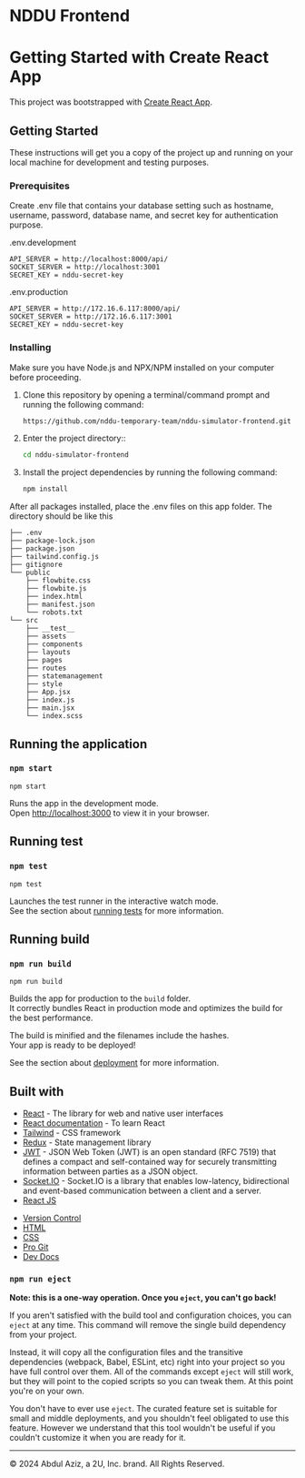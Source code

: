 # NDDU Frontend
# Getting Started with Create React App

This project was bootstrapped with [Create React App](https://github.com/facebook/create-react-app).

## Getting Started

These instructions will get you a copy of the project up and running on your local machine for development and testing purposes.

### Prerequisites

Create .env file that contains your database setting such as hostname, username, password, database name, and secret key for authentication purpose.

.env.development

```
API_SERVER = http://localhost:8000/api/
SOCKET_SERVER = http://localhost:3001
SECRET_KEY = nddu-secret-key
```

.env.production

```
API_SERVER = http://172.16.6.117:8000/api/
SOCKET_SERVER = http://172.16.6.117:3001
SECRET_KEY = nddu-secret-key
```

### Installing

Make sure you have Node.js and NPX/NPM installed on your computer before proceeding.

1. Clone this repository by opening a terminal/command prompt and running the following command:

   ```bash
   https://github.com/nddu-temporary-team/nddu-simulator-frontend.git
   
2. Enter the project directory::

   ```bash
   cd nddu-simulator-frontend

3. Install the project dependencies by running the following command:

   ```bash
   npm install

After all packages installed, place the .env files on this app folder. The directory should be like this

```
├── .env
├── package-lock.json
├── package.json
├── tailwind.config.js
├── gitignore
└── public
    ├── flowbite.css
    ├── flowbite.js
    ├── index.html
    ├── manifest.json
    └── robots.txt
└── src
    ├── __test__
    ├── assets
    ├── components
    ├── layouts
    ├── pages
    ├── routes
    ├── statemanagement
    ├── style
    ├── App.jsx
    ├── index.js
    ├── main.jsx
    └── index.scss

```

## Running the application
### `npm start`

```
npm start
```

Runs the app in the development mode.\
Open [http://localhost:3000](http://localhost:3000) to view it in your browser.

## Running test
### `npm test`

```
npm test
```

Launches the test runner in the interactive watch mode.\
See the section about [running tests](https://facebook.github.io/create-react-app/docs/running-tests) for more information.

## Running build
### `npm run build`

```
npm run build
```

Builds the app for production to the `build` folder.\
It correctly bundles React in production mode and optimizes the build for the best performance.

The build is minified and the filenames include the hashes.\
Your app is ready to be deployed!

See the section about [deployment](https://facebook.github.io/create-react-app/docs/deployment) for more information.

## Built with

- [React](https://react.dev/) - The library for web and native user interfaces
- [React documentation](https://reactjs.org/) - To learn React
- [Tailwind](https://tailwindcss.com/) - CSS framework
- [Redux](https://redux.js.org/) - State management library
- [JWT](https://jwt.io/) - JSON Web Token (JWT) is an open standard (RFC 7519) that defines a compact and self-contained way for securely transmitting information between parties as a JSON object.
- [Socket.IO](https://socket.io//) - Socket.IO is a library that enables low-latency, bidirectional and event-based communication between a client and a server.
- [React JS](https://react.dev/)
* [Version Control](https://en.wikipedia.org/wiki/Version_control)
* [HTML](https://developer.mozilla.org/en-US/docs/Web/HTML)
* [CSS](https://developer.mozilla.org/en-US/docs/Web/CSS)
* [Pro Git](https://git-scm.com/book/en/v2)
* [Dev Docs](https://devdocs.io/)
<!-- - [Formik](https://formik.org/) - Library for creating Form elements
- [Yup](https://github.com/jquense/yup) - a schema builder for runtime value parsing and validation -->

### `npm run eject`

**Note: this is a one-way operation. Once you `eject`, you can't go back!**

If you aren't satisfied with the build tool and configuration choices, you can `eject` at any time. This command will remove the single build dependency from your project.

Instead, it will copy all the configuration files and the transitive dependencies (webpack, Babel, ESLint, etc) right into your project so you have full control over them. All of the commands except `eject` will still work, but they will point to the copied scripts so you can tweak them. At this point you're on your own.

You don't have to ever use `eject`. The curated feature set is suitable for small and middle deployments, and you shouldn't feel obligated to use this feature. However we understand that this tool wouldn't be useful if you couldn't customize it when you are ready for it.

- - -
© 2024 Abdul Aziz, a 2U, Inc. brand. All Rights Reserved.
